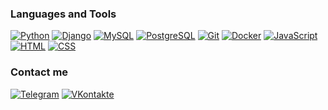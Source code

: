 ### Languages and Tools
[![Python](https://img.shields.io/badge/Python-e7e4e3?style=flat-square&logo=Python&logoColor=3b77a8)](https://www.python.org/)
[![Django](https://img.shields.io/badge/Django-e7e4e3?style=flat-square&logo=Django&logoColor=2ba977)](https://www.djangoproject.com/)
[![MySQL](https://img.shields.io/badge/MySQL-e7e4e3?style=flat-square&logo=MySQL&logoColor=00758f)](https://www.mysql.com/)
[![PostgreSQL](https://img.shields.io/badge/PostgreSQL-e7e4e3?style=flat-square&logo=PostgreSQL&logoColor=336791)](https://www.postgresql.org/)
[![Git](https://img.shields.io/badge/Git-e7e4e3?style=flat-square&logo=Git&logoColor=f05133)](https://git-scm.com/)
[![Docker](https://img.shields.io/badge/Docker-e7e4e3?style=flat-square&logo=Docker&logoColor=2496ed)](https://www.docker.com/)
[![JavaScript](https://img.shields.io/badge/JavaScript-e7e4e3?style=flat-square&logo=JavaScript&logoColor=f7df1e)](http://www.ecma-international.org/publications-and-standards/standards/ecma-262/)
[![HTML](https://img.shields.io/badge/HTML-e7e4e3?style=flat-square&logo=HTML5&logoColor=e44d26)](https://html.spec.whatwg.org/multipage/)
[![CSS](https://img.shields.io/badge/CSS-e7e4e3?style=flat-square&logo=CSS3&logoColor=2965f1)](https://www.w3.org/Style/CSS/)

### Contact me
[![Telegram](https://img.shields.io/badge/Telegram-e7e4e3?style=flat-square&logo=Telegram&logoColor=30a8db)](https://vk.com/stepan_ivanov_me)
[![VKontakte](https://img.shields.io/badge/VK-e7e4e3?style=flat-square&logo=VK&logoColor=0077ff)](https://vk.com/stepan_ivanov_me)
